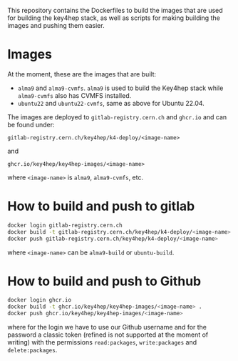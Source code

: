 This repository contains the Dockerfiles to build the images that are used for
building the key4hep stack, as well as scripts for making building the images
and pushing them easier.

# Images
At the moment, these are the images that are built:
- `alma9` and `alma9-cvmfs`. `alma9` is used to build the Key4hep stack while
  `alma9-cvmfs` also has CVMFS installed.
- `ubuntu22` and `ubuntu22-cvmfs`, same as above for Ubuntu 22.04.

The images are deployed to `gitlab-registry.cern.ch` and `ghcr.io` and can be
found under:
```
gitlab-registry.cern.ch/key4hep/k4-deploy/<image-name>
```
and
```
ghcr.io/key4hep/key4hep-images/<image-name>
```
where `<image-name>` is `alma9`, `alma9-cvmfs`, etc.



# How to build and push to gitlab

``` bash
docker login gitlab-registry.cern.ch
docker build -t gitlab-registry.cern.ch/key4hep/k4-deploy/<image-name> .
docker push gitlab-registry.cern.ch/key4hep/k4-deploy/<image-name>
```

where `<image-name>` can be `alma9-build` or `ubuntu-build`.

# How to build and push to Github

``` bash
docker login ghcr.io
docker build -t ghcr.io/key4hep/key4hep-images/<image-name> .
docker push ghcr.io/key4hep/key4hep-images/<image-name>
```

where for the login we have to use our Github username and for the password a
classic token (refined is not supported at the moment of writing) with the
permissions `read:packages`, `write:packages` and `delete:packages`.
